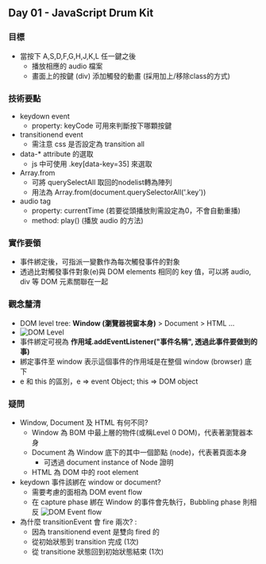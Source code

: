 ## Day 01 - JavaScript Drum Kit
### 目標
  - 當按下 A,S,D,F,G,H,J,K,L 任一鍵之後
    - 播放相應的 audio 檔案
    - 畫面上的按鍵 (div) 添加觸發的動畫 (採用加上/移除class的方式)
### 技術要點
  - keydown event
    - property: keyCode 可用來判斷按下哪顆按鍵
  - transitionend event
    - 需注意 css 是否設定為 transition all
  - data-* attribute 的選取
    - js 中可使用 .key[data-key=35] 來選取
  - Array.from
    - 可將 querySelectAll 取回的nodelist轉為陣列
    - 用法為 Array.from(document.querySelectorAll('.key'))
  - audio tag
    - property: currentTime (若要從頭播放則需設定為0，不會自動重播)
    - method: play() (播放 audio 的方法)
### 實作要領
  - 事件綁定後，可指派一變數作為每次觸發事件的對象
  - 透過比對觸發事件對象(e)與 DOM elements 相同的 key 值，可以將 audio, div 等 DOM 元素關聯在一起

### 觀念釐清
  - DOM level tree: **Window (瀏覽器視窗本身)** > Document > HTML ...
  - ![DOM Level](https://www.w3schools.com/js/pic_htmltree.gif)
  - 事件綁定可視為 **作用域.addEventListener("事件名稱", 透過此事件要做到的事)**
  - 綁定事件至 window 表示這個事件的作用域是在整個 window (browser) 底下
  - e 和 this 的區別，e => event Object; this => DOM object

### 疑問
  - Window, Document 及 HTML 有何不同?
    - Window 為 BOM 中最上層的物件(或稱Level 0 DOM)，代表著瀏覽器本身
    - Document 為 Window 底下的其中一個節點 (node)，代表著頁面本身
      - 可透過 document instance of Node 證明
    - HTML 為 DOM 中的 root element
  - keydown 事件該綁在 window or document?
    - 需要考慮的面相為 DOM event flow
    - 在 capture phase 綁在 Window 的事件會先執行，Bubbling phase 則相反
    ![DOM Event flow](https://i.stack.imgur.com/uKnhJ.png)
  - 為什麼 transitionEvent 會 fire 兩次?  :
    - 因為 transitionend event 是雙向 fired 的
    - 從初始狀態到 transition 完成 (1次)
    - 從 transitione 狀態回到初始狀態結束 (1次)